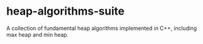 # heap-algorithms-suite
A collection of fundamental heap algorithms implemented in C++, including max heap and min heap.

